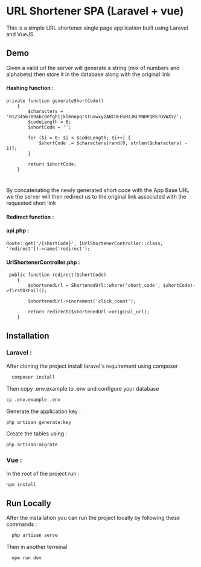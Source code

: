 
# URL Shortener SPA (Laravel + vue)

This is a simple URL shortener single page application built using Laravel and VueJS.


## Demo

Given a valid url
the server will generate a string (mix of numbers and alphabets) then store it in the database along with the original link 


#### Hashing function :
```
private function generateShortCode()
    {
        $characters = '0123456789abcdefghijklmnopqrstuvwxyzABCDEFGHIJKLMNOPQRSTUVWXYZ';
        $codeLength = 6;
        $shortCode = '';

        for ($i = 0; $i < $codeLength; $i++) {
            $shortCode .= $characters[rand(0, strlen($characters) - 1)];
        }

        return $shortCode;
    }
```
#### 
#
By concatenating the newly generated short code with the App Base URL we the server will then redirect us to the original link associated with the requested short link
#### Redirect function :
#### api.php :
```
Route::get('/{shortCode}', [UrlShortenerController::class, 'redirect'])->name('redirect');
```
#### UrlShortenerController.php :
```
 public function redirect($shortCode)
    {
        $shortenedUrl = ShortenedUrl::where('short_code', $shortCode)->firstOrFail();

        $shortenedUrl->increment('click_count');

        return redirect($shortenedUrl->original_url);
    }
```





## Installation

### Laravel :
After cloning the project install laravel's requirement using composer

```bash
  composer install
```
Then copy .env.example to .env and configure your database
```bash
cp .env.example .env
```
Generate the application key :
```bash
php artisan generate:key
```
Create the tables using : 
```bash
php artisan:migrate
```
### Vue :
In the root of the project run :
```bash
npm install
```


    
## Run Locally

After the installation you can run the project locally by following these commands :

```bash
  php artisan serve
```
Then in another terminal

```bash
  npm run dev
```

